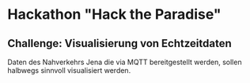 # Hackathon "Hack the Paradise"

## Challenge: Visualisierung von Echtzeitdaten

Daten des Nahverkehrs Jena die via MQTT bereitgestellt werden, sollen halbwegs sinnvoll visualisiert werden.


